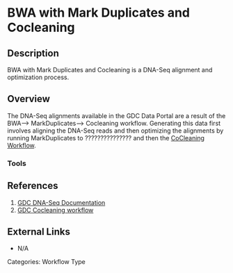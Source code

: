 # BWA with Mark Duplicates and Cocleaning #
## Description ##

BWA with Mark Duplicates and Cocleaning is a DNA-Seq alignment and optimization process.   

## Overview ##

The DNA-Seq alignments available in the GDC Data Portal are a result of the BWA--> MarkDuplicates--> Cocleaning  workflow. Generating this data first involves aligning the DNA-Seq reads and then 
optimizing the alignments by running MarkDuplicates to ??????????????? and then the [CoCleaning Workflow](LINK).  

### Tools ###
## References ##
1. [GDC DNA-Seq Documentation](https://docs.gdc.cancer.gov/Data/Bioinformatics_Pipelines/DNA_Seq_Variant_Calling_Pipeline/)
2. [GDC Cocleaning workflow](https://github.com/nci-gdc/cocleaning-cwl)

## External Links ##
* N/A

Categories: Workflow Type

